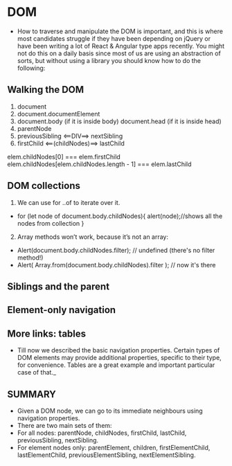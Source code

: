# DOM
* How to traverse and manipulate the DOM is important, and this is where most candidates struggle if they have been depending on jQuery or have been writing a lot of React & Angular type apps recently. You might not do this on a daily basis since most of us are using an abstraction of sorts, but without using a library you should know how to do the following:

## Walking the DOM

1. document
2. document.documentElement <HTML>
3. document.body (if it is inside body) document.head (if it is inside head)
4. parentNode
5. previousSibling <==DIV==> nextSibling
6. firstChild  <==(childNodes)==> lastChild  

elem.childNodes[0] === elem.firstChild
elem.childNodes[elem.childNodes.length - 1] === elem.lastChild

## DOM collections

1. We can use for ..of to iterate over it.
 * for (let node of document.body.childNodes){
      alert(node);//shows all the nodes from collection
}

2. Array methods won’t work, because it’s not an array:
* Alert(document.body.childNodes.filter); // undefined (there's no filter method!)
* Alert( Array.from(document.body.childNodes).filter ); // now it's there

## Siblings and the parent

<!DOCTYPE html>
<html><head></head><body><script>
  // HTML is "dense" to evade extra "blank" text nodes.

  // parent of <body> is <html>
  alert( document.body.parentNode === document.documentElement ); // true

  // after <head> goes <body>
  alert( document.head.nextSibling ); // HTMLBodyElement

  // before <body> goes <head>
  alert( document.body.previousSibling ); // HTMLHeadElement
</script></body></html>

## Element-only navigation

## More links: tables
* Till now we described the basic navigation properties.
Certain types of DOM elements may provide additional properties, specific to their type, for convenience.
Tables are a great example and important particular case of that._

## SUMMARY
* Given a DOM node, we can go to its immediate neighbours using navigation properties.
* There are two main sets of them:
* For all nodes: parentNode, childNodes, firstChild, lastChild, previousSibling, nextSibling.
* For element nodes only: parentElement, children, firstElementChild, lastElementChild, previousElementSibling, nextElementSibling.
